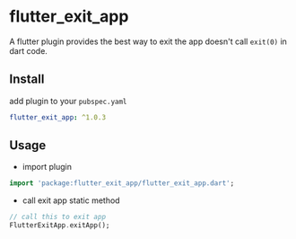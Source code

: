 # flutter_exit_app

A flutter plugin provides the best way to exit the app doesn't call `exit(0)` in dart code.

## Install

add plugin to your `pubspec.yaml`

```yaml
flutter_exit_app: ^1.0.3
```

## Usage

* import plugin

```dart
import 'package:flutter_exit_app/flutter_exit_app.dart';
```

* call exit app static method

```dart
// call this to exit app
FlutterExitApp.exitApp();
```

